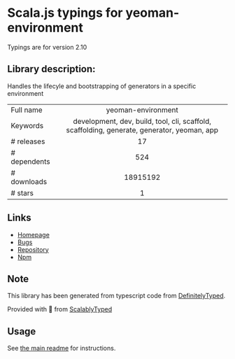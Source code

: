 
# Scala.js typings for yeoman-environment

Typings are for version 2.10

## Library description:
Handles the lifecyle and bootstrapping of generators in a specific environment

|                    |                 |
| ------------------ | :-------------: |
| Full name          | yeoman-environment |
| Keywords           | development, dev, build, tool, cli, scaffold, scaffolding, generate, generator, yeoman, app |
| # releases         | 17 |
| # dependents       | 524 |
| # downloads        | 18915192 |
| # stars            | 1 |

## Links
- [Homepage](http://yeoman.io)
- [Bugs](https://github.com/yeoman/environment/issues)
- [Repository](https://github.com/yeoman/environment)
- [Npm](https://www.npmjs.com/package/yeoman-environment)
    


## Note
This library has been generated from typescript code from [DefinitelyTyped](https://definitelytyped.org).

Provided with :purple_heart: from [ScalablyTyped](https://github.com/oyvindberg/ScalablyTyped)

## Usage
See [the main readme](../../readme.md) for instructions.


